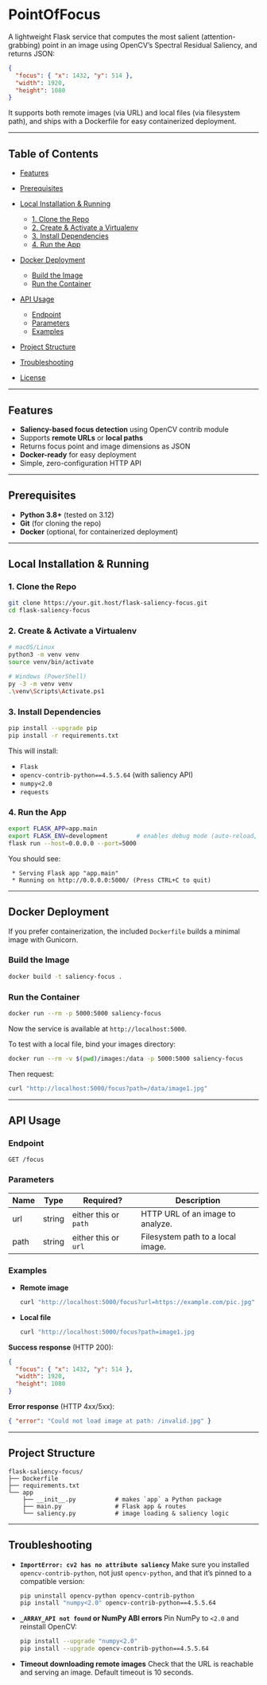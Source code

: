 
# PointOfFocus

A lightweight Flask service that computes the most salient (attention-grabbing) point in an image using OpenCV’s Spectral Residual Saliency, and returns JSON:

```json
{
  "focus": { "x": 1432, "y": 514 },
  "width": 1920,
  "height": 1080
}
````

It supports both remote images (via URL) and local files (via filesystem path), and ships with a Dockerfile for easy containerized deployment.

---

## Table of Contents

* [Features](#features)
* [Prerequisites](#prerequisites)
* [Local Installation & Running](#local-installation--running)

  * [1. Clone the Repo](#1-clone-the-repo)
  * [2. Create & Activate a Virtualenv](#2-create--activate-a-virtualenv)
  * [3. Install Dependencies](#3-install-dependencies)
  * [4. Run the App](#4-run-the-app)
* [Docker Deployment](#docker-deployment)

  * [Build the Image](#build-the-image)
  * [Run the Container](#run-the-container)
* [API Usage](#api-usage)

  * [Endpoint](#endpoint)
  * [Parameters](#parameters)
  * [Examples](#examples)
* [Project Structure](#project-structure)
* [Troubleshooting](#troubleshooting)
* [License](#license)

---

## Features

* **Saliency-based focus detection** using OpenCV contrib module
* Supports **remote URLs** or **local paths**
* Returns focus point and image dimensions as JSON
* **Docker-ready** for easy deployment
* Simple, zero-configuration HTTP API

---

## Prerequisites

* **Python 3.8+** (tested on 3.12)
* **Git** (for cloning the repo)
* **Docker** (optional, for containerized deployment)

---

## Local Installation & Running

### 1. Clone the Repo

```bash
git clone https://your.git.host/flask-saliency-focus.git
cd flask-saliency-focus
```

### 2. Create & Activate a Virtualenv

```bash
# macOS/Linux
python3 -m venv venv
source venv/bin/activate

# Windows (PowerShell)
py -3 -m venv venv
.\venv\Scripts\Activate.ps1
```

### 3. Install Dependencies

```bash
pip install --upgrade pip
pip install -r requirements.txt
```

This will install:

* `Flask`
* `opencv-contrib-python==4.5.5.64` (with saliency API)
* `numpy<2.0`
* `requests`

### 4. Run the App

```bash
export FLASK_APP=app.main
export FLASK_ENV=development        # enables debug mode (auto-reload, stack traces)
flask run --host=0.0.0.0 --port=5000
```

You should see:

```
 * Serving Flask app "app.main"
 * Running on http://0.0.0.0:5000/ (Press CTRL+C to quit)
```

---

## Docker Deployment

If you prefer containerization, the included `Dockerfile` builds a minimal image with Gunicorn.

### Build the Image

```bash
docker build -t saliency-focus .
```

### Run the Container

```bash
docker run --rm -p 5000:5000 saliency-focus
```

Now the service is available at `http://localhost:5000`.

To test with a local file, bind your images directory:

```bash
docker run --rm -v $(pwd)/images:/data -p 5000:5000 saliency-focus
```

Then request:

```bash
curl "http://localhost:5000/focus?path=/data/image1.jpg"
```

---

## API Usage

### Endpoint

```
GET /focus
```

### Parameters

| Name | Type   | Required?             | Description                       |
| ---- | ------ | --------------------- | --------------------------------- |
| url  | string | either this or `path` | HTTP URL of an image to analyze.  |
| path | string | either this or `url`  | Filesystem path to a local image. |

### Examples

* **Remote image**

  ```bash
  curl "http://localhost:5000/focus?url=https://example.com/pic.jpg"
  ```
* **Local file**

  ```bash
  curl "http://localhost:5000/focus?path=image1.jpg
  ```

**Success response** (HTTP 200):

```json
{
  "focus": { "x": 1432, "y": 514 },
  "width": 1920,
  "height": 1080
}
```

**Error response** (HTTP 4xx/5xx):

```json
{ "error": "Could not load image at path: /invalid.jpg" }
```

---

## Project Structure

```
flask-saliency-focus/
├── Dockerfile
├── requirements.txt
└── app
    ├── __init__.py           # makes `app` a Python package
    ├── main.py               # Flask app & routes
    └── saliency.py           # image loading & saliency logic
```

---

## Troubleshooting

* **`ImportError: cv2 has no attribute saliency`**
  Make sure you installed `opencv-contrib-python`, not just `opencv-python`, and that it’s pinned to a compatible version:

  ```bash
  pip uninstall opencv-python opencv-contrib-python
  pip install "numpy<2.0" opencv-contrib-python==4.5.5.64
  ```

* **`_ARRAY_API not found` or NumPy ABI errors**
  Pin NumPy to `<2.0` and reinstall OpenCV:

  ```bash
  pip install --upgrade "numpy<2.0"
  pip install --upgrade opencv-contrib-python==4.5.5.64
  ```

* **Timeout downloading remote images**
  Check that the URL is reachable and serving an image. Default timeout is 10 seconds.

